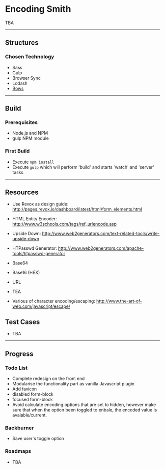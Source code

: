 
# Encoding Smith
TBA

---

## Structures

### Chosen Technology
* Sass
* Gulp
* Browser Sync
* Lodash
* [Bows](https://github.com/latentflip/bows)

---

## Build

### Prerequisites
* Node.js and NPM
* gulp NPM module

### First Build
* Execute `npm install`
* Execute `gulp` which will perform 'build' and starts 'watch' and 'server' tasks.

---

## Resources
* Use Revox as design guide: http://pages.revox.io/dashboard/latest/html/form_elements.html

* HTML Entity Encoder: http://www.w3schools.com/tags/ref_urlencode.asp
* Upside Down: http://www.web2generators.com/text-related-tools/write-upside-down
* HTPasswd Generator: http://www.web2generators.com/apache-tools/htpasswd-generator

* Base64
* Base16 (HEX)
* URL
* TEA

* Various of character encoding/escaping: http://www.the-art-of-web.com/javascript/escape/


## Test Cases
* TBA

---

## Progress

### Todo List
* Complete redesign on the front end
* Modularise the functionality part as vanilla Javascript plugin.
* Add favicon
* disabled form-block
* focused form-block
* Avoid calculate encoding options that are set to hidden, however make sure that when the option been toggled to enbale, the encoded value is avaiable/current.

### Backburner
* Save user's toggle option

### Roadmaps
* TBA

